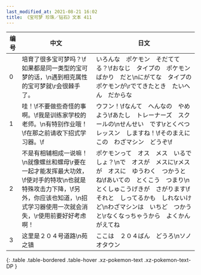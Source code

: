```yaml
---
last_modified_at: 2021-08-21 16:02
title: 《宝可梦 珍珠／钻石》文本 411
---
```

| 编号 | 中文 | 日文 |
| ---- | ---- | ---- |
| 0 | 培育了很多宝可梦吗？\f如果都是同一类型的宝可梦的话，\n遇到相克属性的宝可梦就\r会很棘手了。 | いろんな　ポケモン　そだててる？\fおなじ　タイプの　ポケモンばかり　だと\nにがてな　タイプの　ポケモンが\rでてきたとき　たいへん　だからな |
| 1 | 哇！\f不要做些奇怪的事啊。\f我是训练家学校的老师。\n有特别作业哦！\f在那之前请收下招式学习器。\f | ウフン！\fなんて　へんなの　やめよう\fあたし　トレーナーズ　スクールの\nせんせい　です\rとくべつレッスン　しますね！\fそのまえに　この　わざマシン　どうぞ\f |
| 2 | 不是有相辅相成一说嘛！\n就像螺丝和螺母\r要在一起才能发挥最大功效，\f使对手的特攻\n也就是特殊攻击力下降，\f另外，你应该也知道，\n招式学习器使用一次就会消失，\r使用前要好好考虑啊！ | ポケモンって　オス　メス　いるでしょ？\nで　オスが　メスに\rメスが　オスに　ゆうわく　つかうとね\fあいての　とくこう　つまり\nとくしゅこうげきが　さがります\fそれと　しってるかも　しれないけど\nわざマシンは　いちど　つかうと\rなくなっちゃうから　よくかんがえてね |
| 3 | 这里是２０４号道路\n苑之镇 | ここは　２０４ばん　どうろ\nソノオタウン |
{: .table .table-bordered .table-hover .xz-pokemon-text .xz-pokemon-text-DP }